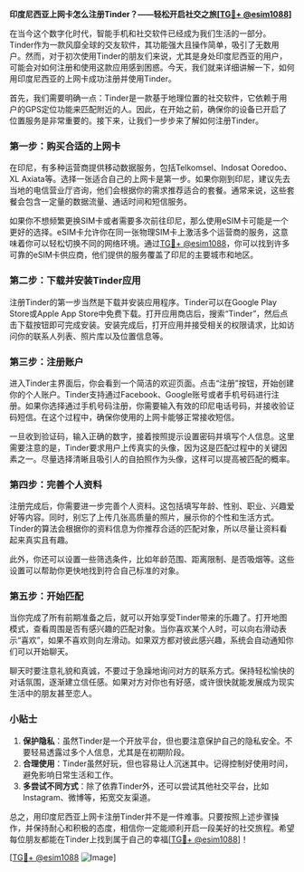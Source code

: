 **印度尼西亚上网卡怎么注册Tinder？——轻松开启社交之旅[[TG💪+ @esim1088](https://t.me/s/esim1088)]**

在当今这个数字化时代，智能手机和社交软件已经成为我们生活的一部分。Tinder作为一款风靡全球的交友软件，其功能强大且操作简单，吸引了无数用户。然而，对于初次使用Tinder的朋友们来说，尤其是身处印度尼西亚的用户，可能会对如何注册和使用这款应用感到困惑。今天，我们就来详细讲解一下，如何用印度尼西亚的上网卡成功注册并使用Tinder。

首先，我们需要明确一点：Tinder是一款基于地理位置的社交软件，它依赖于用户的GPS定位功能来匹配附近的人。因此，在开始之前，确保你的设备已开启了位置服务是非常重要的。接下来，让我们一步步来了解如何注册Tinder。

### 第一步：购买合适的上网卡

在印尼，有多种运营商提供移动数据服务，包括Telkomsel、Indosat Ooredoo、XL Axiata等。选择一张适合自己的上网卡是第一步。如果你刚到印尼，建议先去当地的电信营业厅咨询，他们会根据你的需求推荐适合的套餐。通常来说，这些套餐会包含一定量的数据流量、通话时间和短信服务。

如果你不想频繁更换SIM卡或者需要多次前往印尼，那么使用eSIM卡可能是一个更好的选择。eSIM卡允许你在同一张物理SIM卡上激活多个运营商的服务，这意味着你可以轻松切换不同的网络环境。通过[TG💪+ @esim1088](https://t.me/s/esim1088)，你可以找到许多可靠的eSIM卡供应商，他们提供的服务覆盖了印尼的主要城市和地区。

### 第二步：下载并安装Tinder应用

注册Tinder的第一步当然是下载并安装应用程序。Tinder可以在Google Play Store或Apple App Store中免费下载。打开应用商店后，搜索“Tinder”，然后点击下载按钮即可完成安装。安装完成后，打开应用并接受相关的权限请求，比如访问你的联系人列表、照片库以及位置信息等。

### 第三步：注册账户

进入Tinder主界面后，你会看到一个简洁的欢迎页面。点击“注册”按钮，开始创建你的个人账户。Tinder支持通过Facebook、Google账号或者手机号码进行注册。如果你选择通过手机号码注册，你需要输入有效的印尼电话号码，并接收验证码短信。在这个过程中，确保你使用的上网卡能够正常接收短信。

一旦收到验证码，输入正确的数字，接着按照提示设置密码并填写个人信息。这里需要注意的是，Tinder要求用户上传真实的头像，因为这是匹配过程中的关键因素之一。尽量选择清晰且吸引人的自拍照作为头像，这样可以提高被匹配的概率。

### 第四步：完善个人资料

注册完成后，你需要进一步完善个人资料。这包括填写年龄、性别、职业、兴趣爱好等内容。同时，别忘了上传几张高质量的照片，展示你的个性和生活方式。Tinder的算法会根据你的资料信息为你推荐合适的匹配对象，所以尽量让资料看起来真实且有趣。

此外，你还可以设置一些筛选条件，比如年龄范围、距离限制、是否吸烟等。这些设置可以帮助你更快地找到符合自己标准的对象。

### 第五步：开始匹配

当你完成了所有前期准备之后，就可以开始享受Tinder带来的乐趣了。打开地图模式，查看周围是否有感兴趣的匹配对象。当你喜欢某个人时，可以向右滑动表示“喜欢”，如果不喜欢则向左滑动。如果双方都对彼此感兴趣，系统会自动通知你们可以开始聊天。

聊天时要注意礼貌和真诚，不要过于急躁地询问对方的联系方式。保持轻松愉快的对话氛围，逐渐建立信任感。如果对方对你也有好感，或许很快就能发展成为现实生活中的朋友甚至恋人。

### 小贴士

1. **保护隐私**：虽然Tinder是一个开放平台，但也要注意保护自己的隐私安全。不要轻易透露过多个人信息，尤其是在初期阶段。
2. **合理使用**：Tinder虽然好玩，但也容易让人沉迷其中。记得控制好使用时间，避免影响日常生活和工作。
3. **多尝试不同方式**：除了依靠Tinder外，还可以尝试其他社交平台，比如Instagram、微博等，拓宽交友渠道。

总之，用印度尼西亚上网卡注册Tinder并不是一件难事。只要按照上述步骤操作，并保持耐心和积极的态度，相信你一定能顺利开启一段美好的社交旅程。希望每位朋友都能在Tinder上找到属于自己的幸福[[TG💪+ @esim1088](https://t.me/s/esim1088)]！

[[TG💪+ @esim1088](https://t.me/s/esim1088) ![Image](https://i.postimg.cc/4NQfJmqS/Snipaste-2025-05-13-00-14-12.png)]